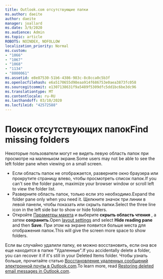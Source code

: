 ```yaml
---
title: Outlook.com отсутствующие папки
ms.author: daeite
author: daeite
manager: joallard
ms.date: 3/9/2020
ms.audience: Admin
ms.topic: article
ROBOTS: NOINDEX, NOFOLLOW
localization_priority: Normal
ms.custom:
- "1066"
- "1067"
- "1068"
- "1134"
- "8000061"
ms.assetid: e8e87530-51b6-4386-983c-8c8cca0c5b3f
ms.openlocfilehash: e6a5170655d98eaa914f686753e0aea3873fc058
ms.sourcegitcommit: e1307138631f9a5489f5309dfc5dd1bc6be3dc96
ms.translationtype: MT
ms.contentlocale: ru-RU
ms.lasthandoff: 03/10/2020
ms.locfileid: "42572588"
---
```

# <a name="find-missing-folders"></a><span data-ttu-id="ad869-102">Поиск отсутствующих папок</span><span class="sxs-lookup"><span data-stu-id="ad869-102">Find missing folders</span></span>

<span data-ttu-id="ad869-103">Некоторые пользователи могут не видеть левую область папок при просмотре на маленьком экране.</span><span class="sxs-lookup"><span data-stu-id="ad869-103">Some users may not be able to see the left folder pane when viewing on a small screen.</span></span>

- <span data-ttu-id="ad869-104">Если область папок не отображается, разверните окно браузера или прокрутите страницу влево, чтобы просмотреть список папок.</span><span class="sxs-lookup"><span data-stu-id="ad869-104">If you can't see the folder pane, maximize your browser window or scroll left to view the folder list.</span></span>
- <span data-ttu-id="ad869-105">Разверните область папок, только если это необходимо.</span><span class="sxs-lookup"><span data-stu-id="ad869-105">Expand the folder pane only when you need it.</span></span> <span data-ttu-id="ad869-106">Щелкните значок три линии в левой панели, чтобы показать или скрыть папки.</span><span class="sxs-lookup"><span data-stu-id="ad869-106">Select the three line icon in the left side bar to show or hide folders.</span></span>
- <span data-ttu-id="ad869-107">Откройте [Параметры макета](https://outlook.live.com/mail/options/mail/layout) и выберите **скрыть область чтения** , а затем **сохранить**.</span><span class="sxs-lookup"><span data-stu-id="ad869-107">Open [layout settings](https://outlook.live.com/mail/options/mail/layout) and select **Hide reading pane** and then **Save**.</span></span> <span data-ttu-id="ad869-108">При этом на экране появится больше места для отображения папок.</span><span class="sxs-lookup"><span data-stu-id="ad869-108">This will give the screen more space to show folders.</span></span>

<span data-ttu-id="ad869-109">Если вы случайно удалили папку, ее можно восстановить, если она все еще находится в папке "Удаленные".</span><span class="sxs-lookup"><span data-stu-id="ad869-109">If you accidentally delete a folder, you can recover it if it's still in your Deleted Items folder.</span></span> <span data-ttu-id="ad869-110">Чтобы узнать больше, прочитайте статью [Восстановление удаленных сообщений электронной почты в Outlook.com](https://support.office.com/article/cf06ab1b-ae0b-418c-a4d9-4e895f83ed50).</span><span class="sxs-lookup"><span data-stu-id="ad869-110">To learn more, read [Restoring deleted email messages in Outlook.com](https://support.office.com/article/cf06ab1b-ae0b-418c-a4d9-4e895f83ed50).</span></span>
